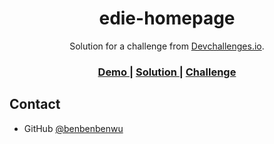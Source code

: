 <h1 align="center">edie-homepage</h1>

<div align="center">
   Solution for a challenge from  <a href="http://devchallenges.io" target="_blank">Devchallenges.io</a>.
</div>

<div align="center">
  <h3>
    <a href="https://edie-homepage-challenge-ben.netlify.app">
      Demo
    </a>
    <span> | </span>
    <a href="https://github.com/benbenbenwu/edie-homepage-challenge">
      Solution
    </a>
    <span> | </span>
    <a href="https://devchallenges.io/challenges/xobQBuf8zWWmiYMIAZe0">
      Challenge
    </a>
  </h3>
</div>

## Contact

- GitHub [@benbenbenwu](https://github.com/benbenbenwu)
